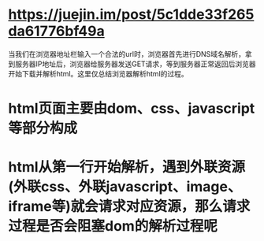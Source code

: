 
# https://juejin.im/post/5c1dde33f265da61776bf49a

当我们在浏览器地址栏输入一个合法的url时，浏览器首先进行DNS域名解析，拿到服务器IP地址后，浏览器给服务器发送GET请求，等到服务器正常返回后浏览器开始下载并解析html。这里仅总结浏览器解析html的过程。


# html页面主要由dom、css、javascript等部分构成

# html从第一行开始解析，遇到外联资源(外联css、外联javascript、image、iframe等)就会请求对应资源，那么请求过程是否会阻塞dom的解析过程呢

